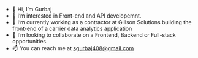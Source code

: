 - 👋 Hi, I’m Gurbaj
- 👀 I’m interested in Front-end and API developemnt.
- 🌱 I’m currently working as a contractor at Gillson Solutions building the front-end of a carrier data analytics application
- 💞️ I’m looking to collaborate on a Frontend, Backend or Full-stack opportunities.
- 📫 You can reach me at sgurbaj408@gmail.com

<!---
gbajsingh/gbajsingh is a ✨ special ✨ repository because its `README.md` (this file) appears on your GitHub profile.
You can click the Preview link to take a look at your changes.
--->
